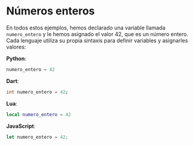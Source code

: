# Números enteros 

En todos estos ejemplos, hemos declarado una variable llamada `numero_entero` y le hemos asignado el valor 42, que es un número entero. Cada lenguaje utiliza su propia sintaxis para definir variables y asignarles valores:

**Python**:
```python
numero_entero = 42
```

**Dart**:
```dart
int numero_entero = 42;
```

**Lua**:
```lua
local numero_entero = 42
```

**JavaScript**:
```javascript
let numero_entero = 42;
```
